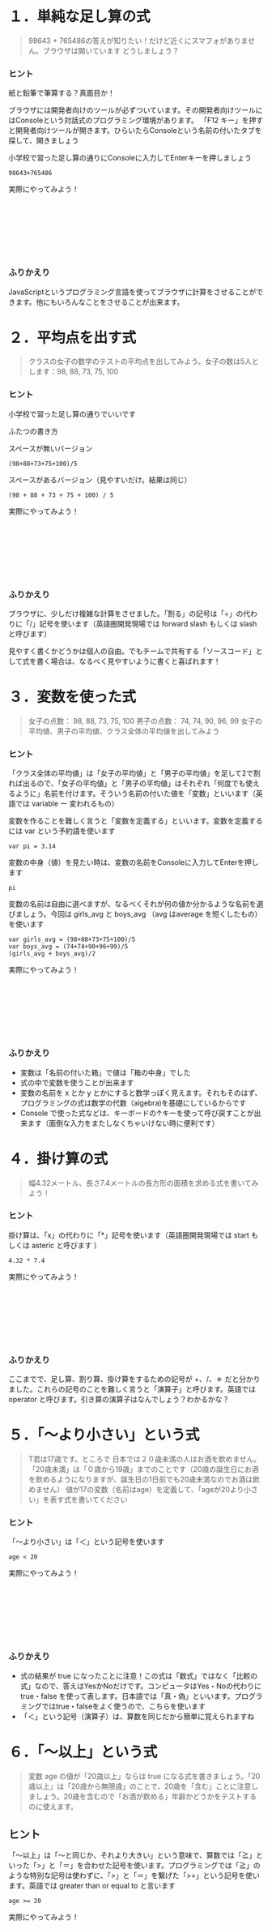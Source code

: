 # １．単純な足し算の式

> 98643 + 765486の答えが知りたい！だけど近くにスマフォがありません。ブラウザは開いています
どうしましょう？

### ヒント

紙と鉛筆で筆算する？真面目か！

ブラウザには開発者向けのツールが必ずついています。その開発者向けツールにはConsoleという対話式のプログラミング環境があります。
「F12 キー」を押すと開発者向けツールが開きます。ひらいたらConsoleという名前の付いたタブを探して、開きましょう

小学校で習った足し算の通りにConsoleに入力してEnterキーを押しましょう

```98643+765486```

実際にやってみよう！　<br/><br/><br/><br/><br/><br/><br/><br/>

### ふりかえり

JavaScriptというプログラミング言語を使ってブラウザに計算をさせることができます。他にもいろんなことをさせることが出来ます。

# ２．平均点を出す式

> クラスの女子の数学のテストの平均点を出してみよう。女子の数は5人とします：98, 88, 73, 75, 100

### ヒント

小学校で習った足し算の通りでいいです

ふたつの書き方

スペースが無いバージョン
```
(98+88+73+75+100)/5
``` 

スペースがあるバージョン（見やすいだけ。結果は同じ）
```
(98 + 88 + 73 + 75 + 100) / 5
``` 

実際にやってみよう！　<br/><br/><br/><br/><br/><br/><br/><br/>

### ふりかえり

ブラウザに、少しだけ複雑な計算をさせました。「割る」の記号は「÷」の代わりに「/」記号を使います（英語圏開発現場では forward slash もしくは slash と呼びます）

見やすく書くかどうかは個人の自由。でもチームで共有する「ソースコード」として式を書く場合は、なるべく見やすいように書くと喜ばれます！

# ３．変数を使った式

> 女子の点数： 98, 88, 73, 75, 100
> 男子の点数： 74, 74, 90, 96, 99
> 女子の平均値、男子の平均値、クラス全体の平均値を出してみよう

### ヒント

「クラス全体の平均値」は「女子の平均値」と「男子の平均値」を足して2で割れば出るので、「女子の平均値」と「男子の平均値」はそれぞれ「何度でも使えるように」名前を付けます。そういう名前の付いた値を「変数」といいます（英語では variable ー 変われるもの）

変数を作ることを難しく言うと「変数を定義する」といいます。変数を定義するには var という予約語を使います

```
var pi = 3.14
```

変数の中身（値）を見たい時は、変数の名前をConsoleに入力してEnterを押します

```
pi
```

変数の名前は自由に選べますが、なるべくそれが何の値か分かるような名前を選びましょう。今回は girls_avg と boys_avg （avg はaverage を短くしたもの）を使います

```
var girls_avg = (98+88+73+75+100)/5
var boys_avg = (74+74+90+96+99)/5
(girls_avg + boys_avg)/2
```

実際にやってみよう！　<br/><br/><br/><br/><br/><br/><br/><br/>

### ふりかえり

- 変数は「名前の付いた箱」で値は「箱の中身」でした
- 式の中で変数を使うことが出来ます
- 変数の名前を x とか y とかにすると数学っぽく見えます。それもそのはず、プログラミングの式は数学の代数（algebra)を基礎にしているからです
- Console で使った式などは、キーボードの↑キーを使って呼び戻すことが出来ます（面倒な入力をまたしなくちゃいけない時に便利です）


# ４．掛け算の式

> 幅4.32メートル、長さ7.4メートルの長方形の面積を求める式を書いてみよう！

### ヒント

掛け算は、「x」の代わりに「*」記号を使います（英語圏開発現場では start もしくは asteric と呼びます ）

```
4.32 * 7.4
```

実際にやってみよう！　<br/><br/><br/><br/><br/><br/><br/><br/>

### ふりかえり

ここまでで、足し算、割り算、掛け算をするための記号が +、/、＊ だと分かりました。これらの記号のことを難しく言うと「演算子」と呼びます。英語では operator と呼びます。引き算の演算子はなんでしょう？わかるかな？

# ５．「～より小さい」という式

> T君は17歳です。ところで 日本では２０歳未満の人はお酒を飲めません。「20歳未満」は「０歳から19歳」までのことです（20歳の誕生日にお酒を飲めるようになりますが、誕生日の1日前でも20歳未満なのでお酒は飲めません）
> 値が17の変数（名前はage）を定義して、「ageが20より小さい」を表す式を書いてください

### ヒント

「～より小さい」は「＜」という記号を使います

```
age < 20
```

実際にやってみよう！　<br/><br/><br/><br/><br/><br/><br/><br/>

### ふりかえり

- 式の結果が true になったことに注意！この式は「数式」ではなく「比較の式」なので、答えはYesかNoだけです。コンピュータはYes・Noの代わりにtrue・false
を使って表します。日本語では「真・偽」といいます。プログラミングではtrue・falseをよく使うので、こちらを使います
- 「＜」という記号（演算子）は、算数を同じだから簡単に覚えられますね

# ６．「～以上」という式

> 変数 age の値が「20歳以上」ならは true になる式を書きましょう。「20歳以上」は「20歳から無限歳」のことで、20歳を「含む」ことに注意しましょう。20歳を含むので「お酒が飲める」年齢かどうかをテストするのに使えます。

## ヒント

「～以上」は「～と同じか、それより大きい」という意味で、算数では「≧」といった「>」と「＝」を合わせた記号を使います。プログラミングでは「≧」のような特別な記号は使わずに、「>」と「＝」を繋げた「>=」という記号を使います。英語では greater than or equal to と言います

```
age >= 20
```

実際にやってみよう！　<br/><br/><br/><br/><br/><br/><br/><br/>

### ふりかえり

「～以下」を表す演算子が何か分かるかな？英語で less than or equal to と良いながら、記号を並べると正解になります

# ７．「～と等しい」という式

> 日本では20歳の時に成人式を迎えます。来年の成人式に招待するカードを19歳の人に送りましょう。
> 変数 age の値が「ぴったり19歳」なら true になる式を書きましょう！

### ヒント

算数で使う「=」記号は残念ながら使えません（代入に使います。このあと説明します）。代わりに「==」を使います（= を二つ、スペースを入れずに使います）

```
age == 19
```

実際にやってみよう！　<br/><br/><br/><br/><br/><br/><br/><br/>

### ふりかえり

数学で「等しい」の意味の = という記号が使えないのがちょっと残念ですね
＝は変数を定義するときに値を入れるために使いました。変数の中身（値）は、＝を使っていつでも変えることが出来ます（じゃないと「変数」とは呼べませんよね）


# ８．「～は等しくない」という式

> 来年の成人式の後にパーティーをします。19歳じゃない親類に招待状を送りたいと思います。
> 変数 age の値が「19歳ではない」なら true になる式を書きましょう！

### ヒント

否定（NOT)の意味で「!」という記号を使います。「等しくない（not equal)」を表す記号は「!=」です。

ふたつの書き方があります。

! 演算子を```age == 19```の結果に使うパターン
```
!(age == 19)
```

!=演算子を使うパターン
```
(age != 19)
```

実際にやってみよう！　<br/><br/><br/><br/><br/><br/><br/><br/>

### ふりかえり

ここまでで、>, >=, ==, != という演算子を学びました。それらは全て true か false を返します

# ９．「両方とも true なら true」

> 来年の福岡市の成人式には、福岡市に住む19歳の人に招待上を送ります。福岡市以外に住む人は招待しません。
> city という変数を定義して、'fukuoka'という値を入れたとして、
> 変数 city の値が'fukuoka'で、なおかつ変数 ageの値がちょうど19なら true になるような式を書きましょう

### ヒント

変数には「数」だけでなく「文字」なども入れることが出来ます。残念ながら「変数」という日本語訳は精確ではないですね。英語の variable なら「変われる何か」なので、数だけでなく文字なども入れられる雰囲気があってすっきりします
論理学（Logic)で「両方とも真」の時だけ「結果も真」になる状況を「AND」と呼び、二つの値の間に挟んで「A AND B」のように書き表します。
JavaScriptではANDの代わりに「&&」という演算子を使います

```
var city = 'fukuoka'
city == 'fukuoka' && age == 19
```

実際にやってみよう！　<br/><br/><br/><br/><br/><br/><br/><br/>

### ふりかえり

ちゃんと true が返ってきましたか？ ちゃんと式がうまく書けているかどうか試すために、fukuoka 以外の別の市の名前を入れてみましょう。たとえば久留米（kurume）を city に入れて、もう一度同じ式を試してみましょう。falseが返ってくるはずです
 
